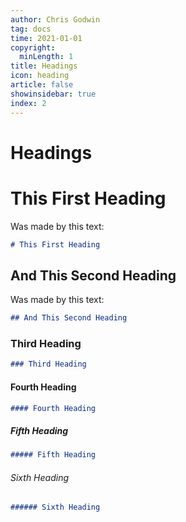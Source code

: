 ```yaml
---
author: Chris Godwin
tag: docs
time: 2021-01-01
copyright:
  minLength: 1
title: Headings
icon: heading
article: false
showinsidebar: true
index: 2
---
```

# Headings

# This First Heading

<!-- markdownlint-restore -->
Was made by this text:

```md
# This First Heading
```

## And This Second Heading
Was made by this text:

```md
## And This Second Heading
```

### Third Heading

```md
### Third Heading
```

#### Fourth Heading

```md
#### Fourth Heading
```

##### Fifth Heading

```md
##### Fifth Heading
```

###### Sixth Heading

```md
###### Sixth Heading
```
